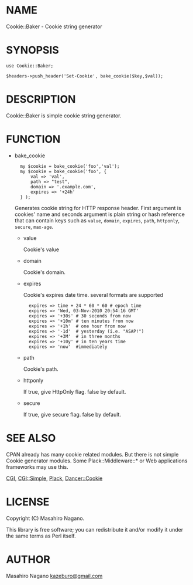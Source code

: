 # NAME

Cookie::Baker - Cookie string generator

# SYNOPSIS

    use Cookie::Baker;

    $headers->push_header('Set-Cookie', bake_cookie($key,$val));

# DESCRIPTION

Cookie::Baker is simple cookie string generator.

# FUNCTION

- bake\_cookie

        my $cookie = bake_cookie('foo','val');
        my $cookie = bake_cookie('foo', {
            val => 'val',
            path => "test",
            domain => '.example.com',
            expires => '+24h'
        } );

    Generates cookie string for HTTP response header.
    First argument is cookies' name and seconds argument is plain string or hash reference that
    can contain keys such as `value`, `domain`, `expires`, `path`, `httponly`, `secure`,
    `max-age`.



    - value

        Cookie's value

    - domain

        Cookie's domain.

    - expires

        Cookie's expires date time. several formats are supported

            expires => time + 24 * 60 * 60 # epoch time
            expires => 'Wed, 03-Nov-2010 20:54:16 GMT' 
            expires => '+30s' # 30 seconds from now
            expires => '+10m' # ten minutes from now
            expires => '+1h'  # one hour from now 
            expires => '-1d'  # yesterday (i.e. "ASAP!")
            expires => '+3M'  # in three months
            expires => '+10y' # in ten years time
            expires => 'now'  #immediately

    - path

        Cookie's path.

    - httponly

        If true, give HttpOnly flag. false by default.

    - secure

        If true, give secure flag. false by default.

# SEE ALSO

CPAN already has many cookie related modules. But there is not simple Cookie generator modules.
Some Plack::Middleware::\* or Web applications frameworks may use this.

[CGI](http://search.cpan.org/perldoc?CGI), [CGI::Simple](http://search.cpan.org/perldoc?CGI::Simple), [Plack](http://search.cpan.org/perldoc?Plack), [Dancer::Cookie](http://search.cpan.org/perldoc?Dancer::Cookie)

# LICENSE

Copyright (C) Masahiro Nagano.

This library is free software; you can redistribute it and/or modify
it under the same terms as Perl itself.

# AUTHOR

Masahiro Nagano <kazeburo@gmail.com>
